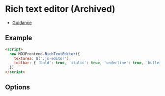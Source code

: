# Rich text editor (Archived)

- [Guidance](https://design-patterns.service.justice.gov.uk/archive/rich-text-editor)

## Example

```html
<script>
  new MOJFrontend.RichTextEditor({
    textarea: $('.js-editor'),
    toolbar: { 'bold': true, 'italic': true, 'underline': true, 'bullets': true, 'numbers': true }
  })
</script>
```

## Options
